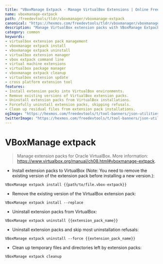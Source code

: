 ```yaml
---
title: "VBoxManage Extpack - Manage VirtualBox Extensions | Online Free DevTools by Hexmos"
name: vboxmanage-extpack
path: /freedevtools/tldr/vboxmanager/vboxmanage-extpack
canonical: "https://hexmos.com/freedevtools/tldr/vboxmanager/vboxmanage-extpack/"
description: "Manage VirtualBox extension packs with VBoxManage Extpack. Install, uninstall, and clean up extensions for enhanced functionality. Free online tool, no registration required."
category: common
keywords:
- virtualbox extension pack management
- vboxmanage extpack install
- vboxmanage extpack uninstall
- virtualbox extension manager
- vbox extpack command line
- virtual machine extensions
- virtualbox package manager
- vboxmanage extpack cleanup
- virtualbox extension update
- cross platform extension tool
features:
- Install extension packs into VirtualBox environments.
- Remove existing versions of VirtualBox extension packs.
- Uninstall extension packs from VirtualBox installations.
- Forcefully uninstall extension packs, skipping refusals.
- Clean up residual files from extension pack installations.
ogImage: "https://hexmos.com/freedevtools/t/tool-banners/json-utilities-banner.png"
twitterImage: "https://hexmos.com/freedevtools/t/tool-banners/json-utilities-banner.png"
---
```


# VBoxManage extpack

> Manage extension packs for Oracle VirtualBox.
> More information: <https://www.virtualbox.org/manual/ch08.html#vboxmanage-extpack>.

- Install extension packs to VirtualBox (Note: You need to remove the existing version of the extension pack before installing a new version.):

`VBoxManage extpack install {{path/to/file.vbox-extpack}}`

- Remove the existing version of the VirtualBox extension pack:

`VBoxManage extpack install --replace`

- Uninstall extension packs from VirtualBox:

`VBoxManage extpack uninstall {{extension_pack_name}}`

- Uninstall extension packs and skip most uninstallation refusals:

`VBoxManage extpack uninstall --force {{extension_pack_name}}`

- Clean up temporary files and directories left by extension packs:

`VBoxManage extpack cleanup`
